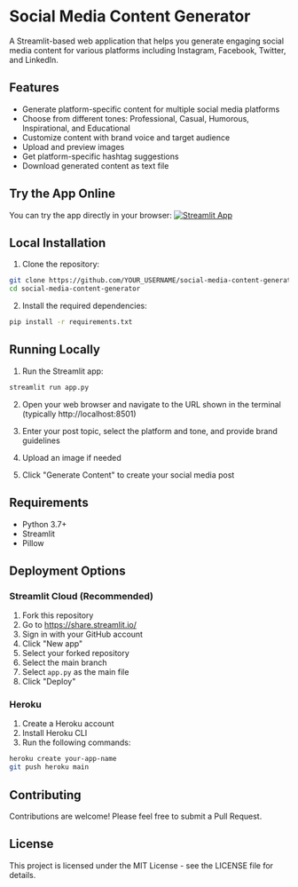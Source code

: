 # Social Media Content Generator

A Streamlit-based web application that helps you generate engaging social media content for various platforms including Instagram, Facebook, Twitter, and LinkedIn.

## Features

- Generate platform-specific content for multiple social media platforms
- Choose from different tones: Professional, Casual, Humorous, Inspirational, and Educational
- Customize content with brand voice and target audience
- Upload and preview images
- Get platform-specific hashtag suggestions
- Download generated content as text file

## Try the App Online

You can try the app directly in your browser:
[![Streamlit App](https://static.streamlit.io/badges/streamlit_badge_black_white.svg)](YOUR_STREAMLIT_CLOUD_URL)

## Local Installation

1. Clone the repository:
```bash
git clone https://github.com/YOUR_USERNAME/social-media-content-generator.git
cd social-media-content-generator
```

2. Install the required dependencies:
```bash
pip install -r requirements.txt
```

## Running Locally

1. Run the Streamlit app:
```bash
streamlit run app.py
```

2. Open your web browser and navigate to the URL shown in the terminal (typically http://localhost:8501)

3. Enter your post topic, select the platform and tone, and provide brand guidelines

4. Upload an image if needed

5. Click "Generate Content" to create your social media post

## Requirements

- Python 3.7+
- Streamlit
- Pillow

## Deployment Options

### Streamlit Cloud (Recommended)
1. Fork this repository
2. Go to https://share.streamlit.io/
3. Sign in with your GitHub account
4. Click "New app"
5. Select your forked repository
6. Select the main branch
7. Select `app.py` as the main file
8. Click "Deploy"

### Heroku
1. Create a Heroku account
2. Install Heroku CLI
3. Run the following commands:
```bash
heroku create your-app-name
git push heroku main
```

## Contributing

Contributions are welcome! Please feel free to submit a Pull Request.

## License

This project is licensed under the MIT License - see the LICENSE file for details.
